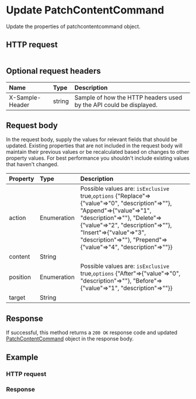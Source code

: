 # Update PatchContentCommand

Update the properties of patchcontentcommand object.
## HTTP request
```http

```

## Optional request headers
| Name       | Type | Description|
|:-----------|:------|:----------|
| X-Sample-Header  | string  | Sample of how the HTTP headers used by the API could be displayed.|

## Request body
In the request body, supply the values for relevant fields that should be updated. Existing properties that are not included in the request body will maintain their previous values or be recalculated based on changes to other property values. For best performance you shouldn't include existing values that haven't changed.

| Property	   | Type	|Description|
|:---------------|:--------|:----------|
|action|Enumeration| Possible values are: `isExclusive` true,`options` {"Replace"=>{"value"=>"0", "description"=>""}, "Append"=>{"value"=>"1", "description"=>""}, "Delete"=>{"value"=>"2", "description"=>""}, "Insert"=>{"value"=>"3", "description"=>""}, "Prepend"=>{"value"=>"4", "description"=>""}}|
|content|String||
|position|Enumeration| Possible values are: `isExclusive` true,`options` {"After"=>{"value"=>"0", "description"=>""}, "Before"=>{"value"=>"1", "description"=>""}}|
|target|String||

## Response
If successful, this method returns a `200 OK` response code and updated [PatchContentCommand](../resources/patchcontentcommand.md) object in the response body.
## Example
### HTTP request
### Response
